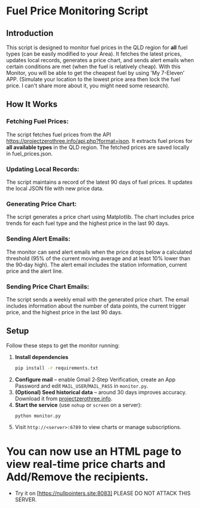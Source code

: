 # Fuel Price Monitoring Script

## Introduction
This script is designed to monitor fuel prices in the QLD region for **all** fuel types (can be easily modified to your Area). It fetches the latest prices, updates local records, generates a price chart, and sends alert emails when certain conditions are met (when the fuel is relatively cheap). With this Monitor, you will be able to get the cheapest fuel by using 'My 7-Eleven' APP. (Simulate your location to the lowest price area then lock the fuel price. I can't share more about it, you might need some research).

## How It Works
### Fetching Fuel Prices:

The script fetches fuel prices from the API https://projectzerothree.info/api.php?format=json.
It extracts fuel prices for **all available types** in the QLD region.
The fetched prices are saved locally in fuel_prices.json.
### Updating Local Records:

The script maintains a record of the latest 90 days of fuel prices.
It updates the local JSON file with new price data.
### Generating Price Chart:

The script generates a price chart using Matplotlib.
The chart includes price trends for each fuel type and the highest price in the last 90 days.
### Sending Alert Emails:

The monitor can send alert emails when the price drops below a calculated threshold
(95% of the current moving average and at least 10% lower than the 90‑day high).
The alert email includes the station information, current price and the alert line.
### Sending Price Chart Emails:

The script sends a weekly email with the generated price chart.
The email includes information about the number of data points, the current trigger price, and the highest price in the last 90 days.

## Setup
Follow these steps to get the monitor running:
1. **Install dependencies**
   ```bash
   pip install -r requirements.txt
   ```
2. **Configure mail** – enable Gmail 2‑Step Verification, create an App Password and edit `MAIL_USER`/`MAIL_PASS` in `monitor.py`.
3. **(Optional) Seed historical data** – around 30 days improves accuracy. Download it from [projectzerothree.info](https://projectzerothree.info/trends.php).
4. **Start the service** (use `nohup` or `screen` on a server):
   ```bash
   python monitor.py
   ```
5. Visit `http://<server>:6789` to view charts or manage subscriptions.



# You can now use an HTML page to view real-time price charts and Add/Remove the recipients.
- Try it on [https://nullpointers.site:8083] PLEASE DO NOT ATTACK THIS SERVER.
